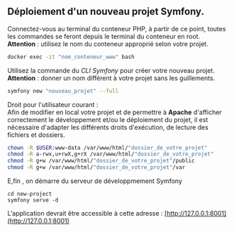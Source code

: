 ## Déploiement d'un nouveau projet Symfony.

Connectez-vous au terminal du conteneur PHP, à partir de ce point, toutes les commandes se feront depuis le terminal du conteneur en root.  
**Attention** : utilisez le nom du conteneur approprié selon votre projet.

```bash
docker exec -it "nom_conteneur_www" bash
```

Utilisez la commande du _CLI Symfony_ pour créer votre nouveau projet. 
**Attention** : donner un nom différent à votre projet sans les guillements.

```bash
symfony new "nouveau_projet" --full
```

Droit pour l'utilisateur courant :  
Afin de modifier en local votre projet et de permettre à **Apache** d'afficher correctement le développement et/ou le déploiement du projet, il est nécessaire d'adapter les différents droits d'exécution, de lecture des fichiers et dossiers.

```bash
chown -R $USER:www-data /var/www/html/"dossier_de_votre_projet"
chmod -R a-rwx,u+rwX,g+rX /var/www/html/"dossier_de_votre_projet"
chmod -R g+w /var/www/html/"dossier_de_votre_projet"/public
chmod -R g+w /var/www/html/"dossier_de_votre_projet"/var
```
E,fin , on démarre du serveur de développmement Symfony

```
cd new-project
symfony serve -d
```

L'application devrait être accessible à cette adresse : [http://127.0.0.1:8001](http://127.0.0.1:8001)
